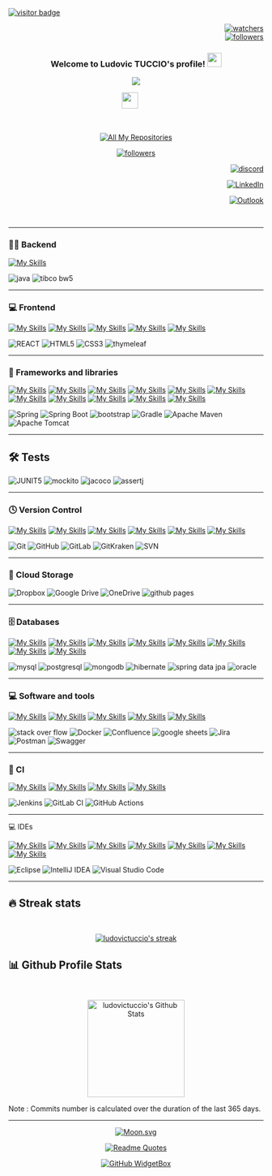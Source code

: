 <div align="left">
  
  <a href="">![visitor badge](https://komarev.com/ghpvc/?username=ludovictuccio&label=PROFILE+VIEWS)</a>
  
</div>

<div align="right">
  
  <a href="">![watchers](https://img.shields.io/github/watchers/ludovictuccio/ludovictuccio?style=social)</a>
  </br>
  <a href="">![followers](https://img.shields.io/github/followers/ludovictuccio?style=social)</a>
  
</div>

<h3 align="center">
  Welcome to Ludovic TUCCIO's profile!
  <img src="https://media.giphy.com/media/hvRJCLFzcasrR4ia7z/giphy.gif" width="28">
</h3>

<!-- Typing SVG by DenverCoder1 - https://github.com/DenverCoder1/readme-typing-svg -->
<p align="center">
  <a href="https://github.com/DenverCoder1/readme-typing-svg"><img src="https://readme-typing-svg.demolab.com?font=Fira+Code&duration=3000&pause=200&color=DA0000&center=true&multiline=true&width=435&lines=JAVA+developer;Since+2020"></a>
</p>

<!-- Social icons section -->
<p align="center">
  <a href="https://discord.gg/gbZVGNwv" alt="Dev Pro Tips Discussion & Support Server"><img width="32px" src="https://i.imgur.com/OViZO8J.png"/></a>
  &#8287;&#8287;&#8287;&#8287;&#8287;
</p>

<br/>

<!-- Social badges section -->
<!-- Badges with custom icons - https://github.com/DenverCoder1/custom-icon-badges -->
<!-- View counter - https://github.com/DenverCoder1/Simple-View-Counter -->
<p align="center">
  <a href="https://github.com/ludovictuccio?tab=repositories&sort=stargazers"><img alt="All My Repositories" title="All My Repositories" src="https://custom-icon-badges.demolab.com/badge/-All%20My%20Repositories-55960c?style=for-the-badge&logoColor=white&logo=repo"/></a>
  </p>
  <p align="center">
      <a href="https://github.com/ludovictuccio?tab=followers">
    <img alt="followers" title="Follow me on Github" src="https://custom-icon-badges.demolab.com/github/followers/ludovictuccio?color=236ad3&labelColor=1155ba&style=for-the-badge&logo=person-add&label=Follow-me&logoColor=white"/></a>  
</p>

 <div align="right">
  
  <a href="https://discord.gg/gbZVGNwv">![discord](https://dcbadge.vercel.app/api/shield/489898608548642816?logoColor=ff6b6b)</a>
  
  <a href="https://www.linkedin.com/in/ludovic-tuccio/">![LinkedIn](https://img.shields.io/badge/linkedin-%230077B5.svg?style=for-the-badge&logo=linkedin&logoColor=white)</a>
  
  <a href="mailto:ludovic.tuccio@hotmail.fr">![Outlook](https://img.shields.io/badge/Send%20Me%20A%20MAIL-0078D4?style=for-the-badge&logo=microsoft-outlook&logoColor=white)</a>

</div>

  </br>

---

### 👨‍💻 Backend

[![My Skills](https://skillicons.dev/icons?i=java&theme=light)](https://skillicons.dev)

![java](https://img.shields.io/badge/JAVA-F80000.svg?style=for-the-badge)
![tibco bw5](https://img.shields.io/badge/TIBCO%20BW5-FE7A16.svg?style=for-the-badge)

---

### 💻 Frontend

[![My Skills](https://skillicons.dev/icons?i=react&theme=light)](https://skillicons.dev)
[![My Skills](https://skillicons.dev/icons?i=tibco&theme=light)](https://skillicons.dev)
[![My Skills](https://skillicons.dev/icons?i=html&theme=light)](https://skillicons.dev)
[![My Skills](https://skillicons.dev/icons?i=tibco&theme=light)](https://skillicons.dev)
[![My Skills](https://skillicons.dev/icons?i=css&theme=light)](https://skillicons.dev)

![REACT](https://img.shields.io/badge/React-61DAFB.svg?style=for-the-badge&logo=React&logoColor=black)
![HTML5](https://img.shields.io/badge/HTML5-E34F26.svg?style=for-the-badge&logo=HTML5&logoColor=white)
![CSS3](https://img.shields.io/badge/CSS3-1572B6.svg?style=for-the-badge&logo=CSS3&logoColor=white)
![thymeleaf](https://img.shields.io/badge/Thymeleaf-005F0F.svg?style=for-the-badge&logo=Thymeleaf&logoColor=white)

---

### 🧰 Frameworks and libraries

[![My Skills](https://skillicons.dev/icons?i=spring&theme=light)](https://skillicons.dev)
[![My Skills](https://skillicons.dev/icons?i=xx&theme=light)](https://skillicons.dev)
[![My Skills](https://skillicons.dev/icons?i=xx&theme=light)](https://skillicons.dev)
[![My Skills](https://skillicons.dev/icons?i=xx&theme=light)](https://skillicons.dev)
[![My Skills](https://skillicons.dev/icons?i=xx&theme=light)](https://skillicons.dev)
[![My Skills](https://skillicons.dev/icons?i=bootstrap&theme=light)](https://skillicons.dev)
[![My Skills](https://skillicons.dev/icons?i=xxx&theme=light)](https://skillicons.dev)
[![My Skills](https://skillicons.dev/icons?i=gradle&theme=light)](https://skillicons.dev)
[![My Skills](https://skillicons.dev/icons?i=xxx&theme=light)](https://skillicons.dev)
[![My Skills](https://skillicons.dev/icons?i=xxx&theme=light)](https://skillicons.dev)
[![My Skills](https://skillicons.dev/icons?i=maven&theme=light)](https://skillicons.dev)

![Spring](https://img.shields.io/badge/spring-%236DB33F.svg?style=for-the-badge&logo=spring&logoColor=white)
![Spring Boot](https://img.shields.io/badge/Spring%20Boot-6DB33F.svg?style=for-the-badge&logo=Spring-Boot&logoColor=white)
![bootstrap](https://img.shields.io/badge/Bootstrap-7952B3.svg?style=for-the-badge&logo=Bootstrap&logoColor=white)
![Gradle](https://img.shields.io/badge/Gradle-02303A.svg?style=for-the-badge&logo=Gradle&logoColor=white)
![Apache Maven](https://img.shields.io/badge/Apache%20Maven-C71A36?style=for-the-badge&logo=Apache%20Maven&logoColor=white)
![Apache Tomcat](https://img.shields.io/badge/apache%20tomcat-%23F8DC75.svg?style=for-the-badge&logo=apache-tomcat&logoColor=black)

---

## 🛠️ Tests

![JUNIT5](https://img.shields.io/badge/JUnit5-25A162.svg?style=for-the-badge&logo=JUnit5&logoColor=white)
![mockito](https://img.shields.io/badge/Mockito-%230db7ed.svg?style=for-the-badge)
![jacoco](https://img.shields.io/badge/JaCoCo-FF6C37?style=for-the-badge)
![assertj](https://img.shields.io/badge/-AssertJ-%23Clojure?style=for-the-badge)

---

### 🕓 Version Control

[![My Skills](https://skillicons.dev/icons?i=git&theme=light)](https://skillicons.dev)
[![My Skills](https://skillicons.dev/icons?i=xx&theme=light)](https://skillicons.dev)
[![My Skills](https://skillicons.dev/icons?i=github&theme=light)](https://skillicons.dev)
[![My Skills](https://skillicons.dev/icons?i=xxx&theme=light)](https://skillicons.dev)
[![My Skills](https://skillicons.dev/icons?i=gitlab&theme=light)](https://skillicons.dev)
[![My Skills](https://skillicons.dev/icons?i=xxx&theme=light)](https://skillicons.dev)

![Git](https://img.shields.io/badge/git-%23F05033.svg?style=for-the-badge&logo=git&logoColor=white)
![GitHub](https://img.shields.io/badge/github-%23121011.svg?style=for-the-badge&logo=github&logoColor=white)
![GitLab](https://img.shields.io/badge/gitlab-%23181717.svg?style=for-the-badge&logo=gitlab&logoColor=white)
![GitKraken](https://img.shields.io/badge/GitKraken-179287.svg?style=for-the-badge&logo=GitKraken&logoColor=white)
![SVN](https://img.shields.io/badge/SVN-FE7A16.svg?style=for-the-badge)

---

### 📂 Cloud Storage

![Dropbox](https://img.shields.io/badge/Dropbox-%233B4D98.svg?style=for-the-badge&logo=Dropbox&logoColor=white)
![Google Drive](https://img.shields.io/badge/Google%20Drive-4285F4?style=for-the-badge&logo=googledrive&logoColor=white)
![OneDrive](https://img.shields.io/badge/OneDrive-0078D4.svg?style=for-the-badge&logo=microsoftonedrive&logoColor=white)
![github pages](https://img.shields.io/badge/GitHub%20Pages-222222.svg?style=for-the-badge&logo=GitHub-Pages&logoColor=white)

---

### 🗄️ Databases

[![My Skills](https://skillicons.dev/icons?i=mysql&theme=light)](https://skillicons.dev)
[![My Skills](https://skillicons.dev/icons?i=xxx&theme=light)](https://skillicons.dev)
[![My Skills](https://skillicons.dev/icons?i=postgres&theme=light)](https://skillicons.dev)
[![My Skills](https://skillicons.dev/icons?i=xxx&theme=light)](https://skillicons.dev)
[![My Skills](https://skillicons.dev/icons?i=xxx&theme=light)](https://skillicons.dev)
[![My Skills](https://skillicons.dev/icons?i=mongodb&theme=light)](https://skillicons.dev)
[![My Skills](https://skillicons.dev/icons?i=xxx&theme=light)](https://skillicons.dev)
[![My Skills](https://skillicons.dev/icons?i=hibernate&theme=light)](https://skillicons.dev)

![mysql](https://img.shields.io/badge/MySQL-4479A1.svg?style=for-the-badge&logo=MySQL&logoColor=white)
![postgresql](https://img.shields.io/badge/PostgreSQL-4169E1.svg?style=for-the-badge&logo=PostgreSQL&logoColor=white)
![mongodb](https://img.shields.io/badge/MongoDB-47A248.svg?style=for-the-badge&logo=MongoDB&logoColor=white)
![hibernate](https://img.shields.io/badge/Hibernate-59666C.svg?style=for-the-badge&logo=Hibernate&logoColor=white)
![spring data jpa](https://img.shields.io/badge/Spring%20Data%20JPA-4285F4?style=for-the-badge&logo=googledrive&logoColor=white)
![oracle](https://img.shields.io/badge/Oracle-F80000.svg?style=for-the-badge&logo=Oracle&logoColor=white)

---

### 💻 Software and tools

[![My Skills](https://skillicons.dev/icons?i=xx&theme=light)](https://skillicons.dev)
[![My Skills](https://skillicons.dev/icons?i=stackoverflow&theme=light)](https://skillicons.dev)
[![My Skills](https://skillicons.dev/icons?i=xx&theme=light)](https://skillicons.dev)
[![My Skills](https://skillicons.dev/icons?i=xx&theme=light)](https://skillicons.dev)
[![My Skills](https://skillicons.dev/icons?i=docker&theme=light)](https://skillicons.dev)

![stack over flow](https://img.shields.io/badge/Stack%20Overflow-F58025.svg?style=for-the-badge&logo=Stack-Overflow&logoColor=white)
![Docker](https://img.shields.io/badge/docker-%230db7ed.svg?style=for-the-badge&logo=docker&logoColor=white)
![Confluence](https://img.shields.io/badge/confluence-%23172BF4.svg?style=for-the-badge&logo=confluence&logoColor=white)
![google sheets](https://img.shields.io/badge/Google%20Sheets-34A853.svg?style=for-the-badge&logo=Google-Sheets&logoColor=white)
![Jira](https://img.shields.io/badge/jira-%230A0FFF.svg?style=for-the-badge&logo=jira&logoColor=white)
![Postman](https://img.shields.io/badge/Postman-FF6C37?style=for-the-badge&logo=postman&logoColor=white)
![Swagger](https://img.shields.io/badge/-Swagger-%23Clojure?style=for-the-badge&logo=swagger&logoColor=white)

---

### 🔬 CI

[![My Skills](https://skillicons.dev/icons?i=jenkins&theme=light)](https://skillicons.dev)
[![My Skills](https://skillicons.dev/icons?i=xx&theme=light)](https://skillicons.dev)
[![My Skills](https://skillicons.dev/icons?i=xx&theme=light)](https://skillicons.dev)
[![My Skills](https://skillicons.dev/icons?i=gitlab&theme=light)](https://skillicons.dev)

![Jenkins](https://img.shields.io/badge/jenkins-%232C5263.svg?style=for-the-badge&logo=jenkins&logoColor=white)
![GitLab CI](https://img.shields.io/badge/gitlab%20ci-%23181717.svg?style=for-the-badge&logo=gitlab&logoColor=white)
![GitHub Actions](https://img.shields.io/badge/github%20actions-%232671E5.svg?style=for-the-badge&logo=githubactions&logoColor=white)

---

💻 IDEs

[![My Skills](https://skillicons.dev/icons?i=eclipse&theme=light)](https://skillicons.dev)
[![My Skills](https://skillicons.dev/icons?i=xxx&theme=light)](https://skillicons.dev)
[![My Skills](https://skillicons.dev/icons?i=xx&theme=light)](https://skillicons.dev)
[![My Skills](https://skillicons.dev/icons?i=xx&theme=light)](https://skillicons.dev)
[![My Skills](https://skillicons.dev/icons?i=xx&theme=light)](https://skillicons.dev)
[![My Skills](https://skillicons.dev/icons?i=xx&theme=light)](https://skillicons.dev)
[![My Skills](https://skillicons.dev/icons?i=visualstudio&theme=light)](https://skillicons.dev)

![Eclipse](https://img.shields.io/badge/Eclipse-FE7A16.svg?style=for-the-badge&logo=Eclipse&logoColor=white)
![IntelliJ IDEA](https://img.shields.io/badge/IntelliJIDEA-000000.svg?style=for-the-badge&logo=intellij-idea&logoColor=white)
![Visual Studio Code](https://img.shields.io/badge/Visual%20Studio%20Code-0078d7.svg?style=for-the-badge&logo=visual-studio-code&logoColor=white)

---

## 🔥 Streak stats

<br/>

<!-- GitHub Readme Streak Stats - https://github.com/ludovictuccio/github-readme-streak-stats -->
<p align="center">
  <a href="https://github.com/ludovictuccio/github-readme-streak-stats">
    <img title="🔥 Get streak stats for your profile at git.io/streak-stats" alt="ludovictuccio's streak" src="https://streak-stats.demolab.com/?user=ludovictuccio&theme=monokai-metallian&hide_border=true"/>
  </a>
</p>

## 📊 Github Profile Stats

<!-- https://github.com/ludovictuccio/github-readme-stats -->
  
  <br/>
  
  <p align="center">
    <a href="https://github.com/ludovictuccio/github-readme-stats"><img alt="ludovictuccio's Github Stats" src="https://github-readme-stats.vercel.app/api?username=ludovictuccio&show_icons=true&include_all_commits=true&count_private=true&theme=react&hide_border=true&bg_color=1F222E&title_color=F85D7F&icon_color=F8D866" height="192px"/>      
</p>
    
<div align="left">
  <a href=""></a> 
</div>

<p>Note : Commits number is calculated over the duration of the last 365 days.</p>

---

<div align="center">
 
 [![Moon.svg](https://moon-svg.minung.dev/moon.svg?theme=basic)](https://moon-svg.minung.dev)
 
 [![Readme Quotes](https://quotes-github-readme.vercel.app/api?type=horizontal&theme=dark)](https://github.com/piyushsuthar/github-readme-quotes)
 
[![GitHub WidgetBox](https://github-widgetbox.vercel.app/api/profile?username=ludovictuccio&data=followers,repositories,stars,commits)](https://github.com/Jurredr/github-widgetbox)

</div>
